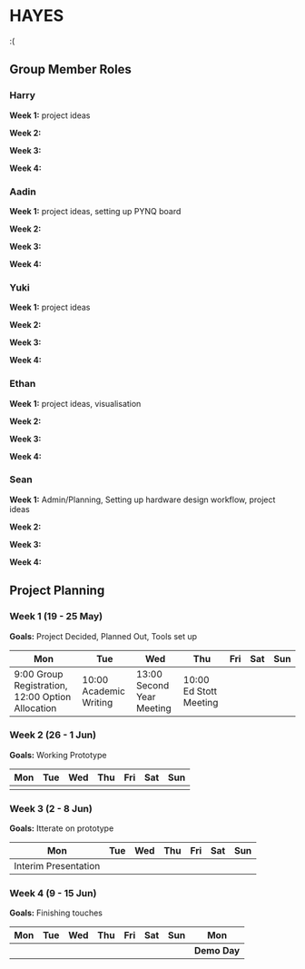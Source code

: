 # HAYES

:(

## Group Member Roles

### Harry

**Week 1:** project ideas

**Week 2:**

**Week 3:**

**Week 4:**

### Aadin

**Week 1:** project ideas, setting up PYNQ board

**Week 2:**

**Week 3:**

**Week 4:**

### Yuki

**Week 1:** project ideas

**Week 2:**

**Week 3:**

**Week 4:**

### Ethan

**Week 1:** project ideas, visualisation

**Week 2:**

**Week 3:**

**Week 4:**

### Sean

**Week 1:** Admin/Planning, Setting up hardware design workflow, project ideas

**Week 2:**

**Week 3:**

**Week 4:**

## Project Planning

### Week 1 (19 - 25 May)

**Goals:** Project Decided, Planned Out, Tools set up

| Mon | Tue | Wed | Thu | Fri | Sat | Sun |
| --- | --- | --- | --- | --- | --- | --- |
| 9:00 Group Registration, 12:00 Option Allocation | 10:00 Academic Writing | 13:00 Second Year Meeting | 10:00 Ed Stott Meeting | | | |

### Week 2 (26 - 1 Jun)

**Goals:** Working Prototype

| Mon | Tue | Wed | Thu | Fri | Sat | Sun |
| --- | --- | --- | --- | --- | --- | --- |
| | | | | | | |

### Week 3 (2 - 8 Jun)

**Goals:** Itterate on prototype

| Mon | Tue | Wed | Thu | Fri | Sat | Sun |
| --- | --- | --- | --- | --- | --- | --- |
| Interim Presentation  | | | | | | |

### Week 4 (9 - 15 Jun)

**Goals:** Finishing touches

| Mon | Tue | Wed | Thu | Fri | Sat | Sun | Mon |
| --- | --- | --- | --- | --- | --- | --- | --- |
|  | | | | | | | **Demo Day** |

